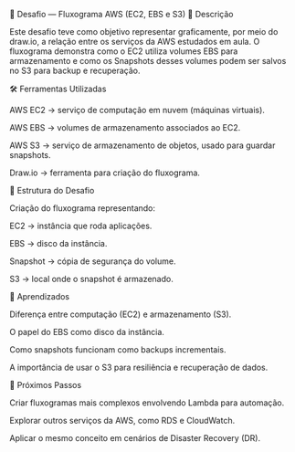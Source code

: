 📘 Desafio — Fluxograma AWS (EC2, EBS e S3)
🚀 Descrição

Este desafio teve como objetivo representar graficamente, por meio do draw.io, a relação entre os serviços da AWS estudados em aula.
O fluxograma demonstra como o EC2 utiliza volumes EBS para armazenamento e como os Snapshots desses volumes podem ser salvos no S3 para backup e recuperação.

🛠️ Ferramentas Utilizadas

AWS EC2 → serviço de computação em nuvem (máquinas virtuais).

AWS EBS → volumes de armazenamento associados ao EC2.

AWS S3 → serviço de armazenamento de objetos, usado para guardar snapshots.

Draw.io → ferramenta para criação do fluxograma.

📂 Estrutura do Desafio

Criação do fluxograma representando:

EC2 → instância que roda aplicações.

EBS → disco da instância.

Snapshot → cópia de segurança do volume.

S3 → local onde o snapshot é armazenado.

📖 Aprendizados

Diferença entre computação (EC2) e armazenamento (S3).

O papel do EBS como disco da instância.

Como snapshots funcionam como backups incrementais.

A importância de usar o S3 para resiliência e recuperação de dados.

📌 Próximos Passos

Criar fluxogramas mais complexos envolvendo Lambda para automação.

Explorar outros serviços da AWS, como RDS e CloudWatch.

Aplicar o mesmo conceito em cenários de Disaster Recovery (DR).
